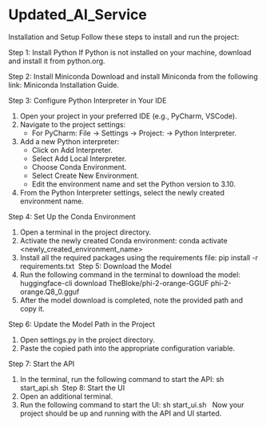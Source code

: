 # Updated_AI_Service


Installation and Setup
Follow these steps to install and run the project:

Step 1: Install Python
If Python is not installed on your machine, download and install it from python.org.

Step 2: Install Miniconda
Download and install Miniconda from the following link: Miniconda Installation Guide.

Step 3: Configure Python Interpreter in Your IDE
1. Open your project in your preferred IDE (e.g., PyCharm, VSCode).
2. Navigate to the project settings:
    * For PyCharm: File -> Settings -> Project: <Project Name> -> Python Interpreter.
3. Add a new Python interpreter:
    * Click on Add Interpreter.
    * Select Add Local Interpreter.
    * Choose Conda Environment.
    * Select Create New Environment.
    * Edit the environment name and set the Python version to 3.10.
4. From the Python Interpreter settings, select the newly created environment name.

Step 4: Set Up the Conda Environment
1. Open a terminal in the project directory.
2. Activate the newly created Conda environment: conda activate <newly_created_environment_name>
3. Install all the required packages using the requirements file: pip install -r requirements.txt 
Step 5: Download the Model
1. Run the following command in the terminal to download the model:  huggingface-cli download TheBloke/phi-2-orange-GGUF phi-2-orange.Q8_0.gguf
2. After the model download is completed, note the provided path and copy it.

Step 6: Update the Model Path in the Project
1. Open settings.py in the project directory.
2. Paste the copied path into the appropriate configuration variable.

Step 7: Start the API
1. In the terminal, run the following command to start the API: sh start_api.sh 
Step 8: Start the UI
1. Open an additional terminal.
2. Run the following command to start the UI: sh start_ui.sh  
Now your project should be up and running with the API and UI started.